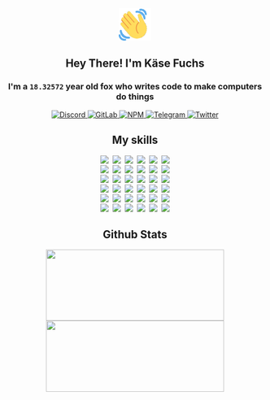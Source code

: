 <div><p align=center><img src=./resources/images/wave.gif width=64px height=64px></p><h2 align=center>Hey There! I'm Käse Fuchs</h2><h3 align=center>I'm a <code>18.32572</code> year old fox who writes code to make computers do things</h3><p align=center><a href=https://discord.com/users/507526681125322772><img alt=Discord src="https://img.shields.io/badge/Discord-5865F2?logo=discord&logoColor=white&style=flat-square#330463a3da8e8040b9f93a3053a77ed2"> </a><a href=https://gitlab.com/kasefuchs><img alt=GitLab src="https://img.shields.io/badge/GitLab-330F63?logo=gitlab&logoColor=white&style=flat-square#330463a3da8e8040b9f93a3053a77ed2"> </a><a href=https://npmjs.com/~kasefuchs><img alt=NPM src="https://img.shields.io/badge/NPM-CB3837?logo=npm&logoColor=white&style=flat-square#330463a3da8e8040b9f93a3053a77ed2"> </a><a href=https://t.me/kasefuchs><img alt=Telegram src="https://img.shields.io/badge/Telegram-2CA5E0?logo=telegram&logoColor=white&style=flat-square#330463a3da8e8040b9f93a3053a77ed2"> </a><a href=https://twitter.com/kasefuchs><img alt=Twitter src="https://img.shields.io/badge/Twitter-1DA1F2?logo=twitter&logoColor=white&style=flat-square#330463a3da8e8040b9f93a3053a77ed2"></a></p><h2 align=center>My skills</h2><p align=center><a href=https://aws.amazon.com/ ><picture><source srcset="https://skillicons.dev/icons?i=aws&theme=dark#330463a3da8e8040b9f93a3053a77ed2" media="(prefers-color-scheme: dark)"><source srcset="https://skillicons.dev/icons?i=aws&theme=light#330463a3da8e8040b9f93a3053a77ed2" media="(prefers-color-scheme: light), (prefers-color-scheme: no-preference)"><img src="https://skillicons.dev/icons?i=aws&theme=light#330463a3da8e8040b9f93a3053a77ed2"></picture></a>&nbsp;&nbsp;<a href=https://en.wikipedia.org/wiki/Bash_(Unix_shell)><picture><source srcset="https://skillicons.dev/icons?i=bash&theme=dark#330463a3da8e8040b9f93a3053a77ed2" media="(prefers-color-scheme: dark)"><source srcset="https://skillicons.dev/icons?i=bash&theme=light#330463a3da8e8040b9f93a3053a77ed2" media="(prefers-color-scheme: light), (prefers-color-scheme: no-preference)"><img src="https://skillicons.dev/icons?i=bash&theme=light#330463a3da8e8040b9f93a3053a77ed2"></picture></a>&nbsp;&nbsp;<a href=https://discord.com/developers/docs><picture><source srcset="https://skillicons.dev/icons?i=bots&theme=dark#330463a3da8e8040b9f93a3053a77ed2" media="(prefers-color-scheme: dark)"><source srcset="https://skillicons.dev/icons?i=bots&theme=light#330463a3da8e8040b9f93a3053a77ed2" media="(prefers-color-scheme: light), (prefers-color-scheme: no-preference)"><img src="https://skillicons.dev/icons?i=bots&theme=light#330463a3da8e8040b9f93a3053a77ed2"></picture></a>&nbsp;&nbsp;<a href=https://www.cloudflare.com/ ><picture><source srcset="https://skillicons.dev/icons?i=cloudflare&theme=dark#330463a3da8e8040b9f93a3053a77ed2" media="(prefers-color-scheme: dark)"><source srcset="https://skillicons.dev/icons?i=cloudflare&theme=light#330463a3da8e8040b9f93a3053a77ed2" media="(prefers-color-scheme: light), (prefers-color-scheme: no-preference)"><img src="https://skillicons.dev/icons?i=cloudflare&theme=light#330463a3da8e8040b9f93a3053a77ed2"></picture></a>&nbsp;&nbsp;<a href=https://en.wikipedia.org/wiki/CSS><picture><source srcset="https://skillicons.dev/icons?i=css&theme=dark#330463a3da8e8040b9f93a3053a77ed2" media="(prefers-color-scheme: dark)"><source srcset="https://skillicons.dev/icons?i=css&theme=light#330463a3da8e8040b9f93a3053a77ed2" media="(prefers-color-scheme: light), (prefers-color-scheme: no-preference)"><img src="https://skillicons.dev/icons?i=css&theme=light#330463a3da8e8040b9f93a3053a77ed2"></picture></a>&nbsp;&nbsp;<a href=https://www.docker.com/ ><picture><source srcset="https://skillicons.dev/icons?i=docker&theme=dark#330463a3da8e8040b9f93a3053a77ed2" media="(prefers-color-scheme: dark)"><source srcset="https://skillicons.dev/icons?i=docker&theme=light#330463a3da8e8040b9f93a3053a77ed2" media="(prefers-color-scheme: light), (prefers-color-scheme: no-preference)"><img src="https://skillicons.dev/icons?i=docker&theme=light#330463a3da8e8040b9f93a3053a77ed2"></picture></a><br><a href=https://www.electronjs.org/ ><picture><source srcset="https://skillicons.dev/icons?i=electron&theme=dark#330463a3da8e8040b9f93a3053a77ed2" media="(prefers-color-scheme: dark)"><source srcset="https://skillicons.dev/icons?i=electron&theme=light#330463a3da8e8040b9f93a3053a77ed2" media="(prefers-color-scheme: light), (prefers-color-scheme: no-preference)"><img src="https://skillicons.dev/icons?i=electron&theme=light#330463a3da8e8040b9f93a3053a77ed2"></picture></a>&nbsp;&nbsp;<a href=https://expressjs.com/ ><picture><source srcset="https://skillicons.dev/icons?i=express&theme=dark#330463a3da8e8040b9f93a3053a77ed2" media="(prefers-color-scheme: dark)"><source srcset="https://skillicons.dev/icons?i=express&theme=light#330463a3da8e8040b9f93a3053a77ed2" media="(prefers-color-scheme: light), (prefers-color-scheme: no-preference)"><img src="https://skillicons.dev/icons?i=express&theme=light#330463a3da8e8040b9f93a3053a77ed2"></picture></a>&nbsp;&nbsp;<a href=https://www.figma.com/ ><picture><source srcset="https://skillicons.dev/icons?i=figma&theme=dark#330463a3da8e8040b9f93a3053a77ed2" media="(prefers-color-scheme: dark)"><source srcset="https://skillicons.dev/icons?i=figma&theme=light#330463a3da8e8040b9f93a3053a77ed2" media="(prefers-color-scheme: light), (prefers-color-scheme: no-preference)"><img src="https://skillicons.dev/icons?i=figma&theme=light#330463a3da8e8040b9f93a3053a77ed2"></picture></a>&nbsp;&nbsp;<a href=https://firebase.google.com/ ><picture><source srcset="https://skillicons.dev/icons?i=firebase&theme=dark#330463a3da8e8040b9f93a3053a77ed2" media="(prefers-color-scheme: dark)"><source srcset="https://skillicons.dev/icons?i=firebase&theme=light#330463a3da8e8040b9f93a3053a77ed2" media="(prefers-color-scheme: light), (prefers-color-scheme: no-preference)"><img src="https://skillicons.dev/icons?i=firebase&theme=light#330463a3da8e8040b9f93a3053a77ed2"></picture></a>&nbsp;&nbsp;<a href=https://flask.palletsprojects.com/ ><picture><source srcset="https://skillicons.dev/icons?i=flask&theme=dark#330463a3da8e8040b9f93a3053a77ed2" media="(prefers-color-scheme: dark)"><source srcset="https://skillicons.dev/icons?i=flask&theme=light#330463a3da8e8040b9f93a3053a77ed2" media="(prefers-color-scheme: light), (prefers-color-scheme: no-preference)"><img src="https://skillicons.dev/icons?i=flask&theme=light#330463a3da8e8040b9f93a3053a77ed2"></picture></a>&nbsp;&nbsp;<a href=https://cloud.google.com/ ><picture><source srcset="https://skillicons.dev/icons?i=gcp&theme=dark#330463a3da8e8040b9f93a3053a77ed2" media="(prefers-color-scheme: dark)"><source srcset="https://skillicons.dev/icons?i=gcp&theme=light#330463a3da8e8040b9f93a3053a77ed2" media="(prefers-color-scheme: light), (prefers-color-scheme: no-preference)"><img src="https://skillicons.dev/icons?i=gcp&theme=light#330463a3da8e8040b9f93a3053a77ed2"></picture></a><br><a href=https://git-scm.com/ ><picture><source srcset="https://skillicons.dev/icons?i=git&theme=dark#330463a3da8e8040b9f93a3053a77ed2" media="(prefers-color-scheme: dark)"><source srcset="https://skillicons.dev/icons?i=git&theme=light#330463a3da8e8040b9f93a3053a77ed2" media="(prefers-color-scheme: light), (prefers-color-scheme: no-preference)"><img src="https://skillicons.dev/icons?i=git&theme=light#330463a3da8e8040b9f93a3053a77ed2"></picture></a>&nbsp;&nbsp;<a href=https://github.com/ ><picture><source srcset="https://skillicons.dev/icons?i=github&theme=dark#330463a3da8e8040b9f93a3053a77ed2" media="(prefers-color-scheme: dark)"><source srcset="https://skillicons.dev/icons?i=github&theme=light#330463a3da8e8040b9f93a3053a77ed2" media="(prefers-color-scheme: light), (prefers-color-scheme: no-preference)"><img src="https://skillicons.dev/icons?i=github&theme=light#330463a3da8e8040b9f93a3053a77ed2"></picture></a>&nbsp;&nbsp;<a href=https://gitlab.com/ ><picture><source srcset="https://skillicons.dev/icons?i=gitlab&theme=dark#330463a3da8e8040b9f93a3053a77ed2" media="(prefers-color-scheme: dark)"><source srcset="https://skillicons.dev/icons?i=gitlab&theme=light#330463a3da8e8040b9f93a3053a77ed2" media="(prefers-color-scheme: light), (prefers-color-scheme: no-preference)"><img src="https://skillicons.dev/icons?i=gitlab&theme=light#330463a3da8e8040b9f93a3053a77ed2"></picture></a>&nbsp;&nbsp;<a href=https://www.heroku.com/ ><picture><source srcset="https://skillicons.dev/icons?i=heroku&theme=dark#330463a3da8e8040b9f93a3053a77ed2" media="(prefers-color-scheme: dark)"><source srcset="https://skillicons.dev/icons?i=heroku&theme=light#330463a3da8e8040b9f93a3053a77ed2" media="(prefers-color-scheme: light), (prefers-color-scheme: no-preference)"><img src="https://skillicons.dev/icons?i=heroku&theme=light#330463a3da8e8040b9f93a3053a77ed2"></picture></a>&nbsp;&nbsp;<a href=https://en.wikipedia.org/wiki/HTML><picture><source srcset="https://skillicons.dev/icons?i=html&theme=dark#330463a3da8e8040b9f93a3053a77ed2" media="(prefers-color-scheme: dark)"><source srcset="https://skillicons.dev/icons?i=html&theme=light#330463a3da8e8040b9f93a3053a77ed2" media="(prefers-color-scheme: light), (prefers-color-scheme: no-preference)"><img src="https://skillicons.dev/icons?i=html&theme=light#330463a3da8e8040b9f93a3053a77ed2"></picture></a>&nbsp;&nbsp;<a href=https://en.wikipedia.org/wiki/JavaScript><picture><source srcset="https://skillicons.dev/icons?i=js&theme=dark#330463a3da8e8040b9f93a3053a77ed2" media="(prefers-color-scheme: dark)"><source srcset="https://skillicons.dev/icons?i=js&theme=light#330463a3da8e8040b9f93a3053a77ed2" media="(prefers-color-scheme: light), (prefers-color-scheme: no-preference)"><img src="https://skillicons.dev/icons?i=js&theme=light#330463a3da8e8040b9f93a3053a77ed2"></picture></a><br><a href=https://en.wikipedia.org/wiki/Linux><picture><source srcset="https://skillicons.dev/icons?i=linux&theme=dark#330463a3da8e8040b9f93a3053a77ed2" media="(prefers-color-scheme: dark)"><source srcset="https://skillicons.dev/icons?i=linux&theme=light#330463a3da8e8040b9f93a3053a77ed2" media="(prefers-color-scheme: light), (prefers-color-scheme: no-preference)"><img src="https://skillicons.dev/icons?i=linux&theme=light#330463a3da8e8040b9f93a3053a77ed2"></picture></a>&nbsp;&nbsp;<a href=https://mui.com/ ><picture><source srcset="https://skillicons.dev/icons?i=materialui&theme=dark#330463a3da8e8040b9f93a3053a77ed2" media="(prefers-color-scheme: dark)"><source srcset="https://skillicons.dev/icons?i=materialui&theme=light#330463a3da8e8040b9f93a3053a77ed2" media="(prefers-color-scheme: light), (prefers-color-scheme: no-preference)"><img src="https://skillicons.dev/icons?i=materialui&theme=light#330463a3da8e8040b9f93a3053a77ed2"></picture></a>&nbsp;&nbsp;<a href=https://en.wikipedia.org/wiki/Markdown><picture><source srcset="https://skillicons.dev/icons?i=md&theme=dark#330463a3da8e8040b9f93a3053a77ed2" media="(prefers-color-scheme: dark)"><source srcset="https://skillicons.dev/icons?i=md&theme=light#330463a3da8e8040b9f93a3053a77ed2" media="(prefers-color-scheme: light), (prefers-color-scheme: no-preference)"><img src="https://skillicons.dev/icons?i=md&theme=light#330463a3da8e8040b9f93a3053a77ed2"></picture></a>&nbsp;&nbsp;<a href=https://www.mongodb.com/ ><picture><source srcset="https://skillicons.dev/icons?i=mongodb&theme=dark#330463a3da8e8040b9f93a3053a77ed2" media="(prefers-color-scheme: dark)"><source srcset="https://skillicons.dev/icons?i=mongodb&theme=light#330463a3da8e8040b9f93a3053a77ed2" media="(prefers-color-scheme: light), (prefers-color-scheme: no-preference)"><img src="https://skillicons.dev/icons?i=mongodb&theme=light#330463a3da8e8040b9f93a3053a77ed2"></picture></a>&nbsp;&nbsp;<a href=https://www.mysql.com/ ><picture><source srcset="https://skillicons.dev/icons?i=mysql&theme=dark#330463a3da8e8040b9f93a3053a77ed2" media="(prefers-color-scheme: dark)"><source srcset="https://skillicons.dev/icons?i=mysql&theme=light#330463a3da8e8040b9f93a3053a77ed2" media="(prefers-color-scheme: light), (prefers-color-scheme: no-preference)"><img src="https://skillicons.dev/icons?i=mysql&theme=light#330463a3da8e8040b9f93a3053a77ed2"></picture></a>&nbsp;&nbsp;<a href=https://nextjs.org/ ><picture><source srcset="https://skillicons.dev/icons?i=nextjs&theme=dark#330463a3da8e8040b9f93a3053a77ed2" media="(prefers-color-scheme: dark)"><source srcset="https://skillicons.dev/icons?i=nextjs&theme=light#330463a3da8e8040b9f93a3053a77ed2" media="(prefers-color-scheme: light), (prefers-color-scheme: no-preference)"><img src="https://skillicons.dev/icons?i=nextjs&theme=light#330463a3da8e8040b9f93a3053a77ed2"></picture></a><br><a href=https://nodejs.org/en/ ><picture><source srcset="https://skillicons.dev/icons?i=nodejs&theme=dark#330463a3da8e8040b9f93a3053a77ed2" media="(prefers-color-scheme: dark)"><source srcset="https://skillicons.dev/icons?i=nodejs&theme=light#330463a3da8e8040b9f93a3053a77ed2" media="(prefers-color-scheme: light), (prefers-color-scheme: no-preference)"><img src="https://skillicons.dev/icons?i=nodejs&theme=light#330463a3da8e8040b9f93a3053a77ed2"></picture></a>&nbsp;&nbsp;<a href=https://www.postgresql.org/ ><picture><source srcset="https://skillicons.dev/icons?i=postgres&theme=dark#330463a3da8e8040b9f93a3053a77ed2" media="(prefers-color-scheme: dark)"><source srcset="https://skillicons.dev/icons?i=postgres&theme=light#330463a3da8e8040b9f93a3053a77ed2" media="(prefers-color-scheme: light), (prefers-color-scheme: no-preference)"><img src="https://skillicons.dev/icons?i=postgres&theme=light#330463a3da8e8040b9f93a3053a77ed2"></picture></a>&nbsp;&nbsp;<a href=https://learn.microsoft.com/en-us/powershell/ ><picture><source srcset="https://skillicons.dev/icons?i=powershell&theme=dark#330463a3da8e8040b9f93a3053a77ed2" media="(prefers-color-scheme: dark)"><source srcset="https://skillicons.dev/icons?i=powershell&theme=light#330463a3da8e8040b9f93a3053a77ed2" media="(prefers-color-scheme: light), (prefers-color-scheme: no-preference)"><img src="https://skillicons.dev/icons?i=powershell&theme=light#330463a3da8e8040b9f93a3053a77ed2"></picture></a>&nbsp;&nbsp;<a href=https://www.python.org/ ><picture><source srcset="https://skillicons.dev/icons?i=py&theme=dark#330463a3da8e8040b9f93a3053a77ed2" media="(prefers-color-scheme: dark)"><source srcset="https://skillicons.dev/icons?i=py&theme=light#330463a3da8e8040b9f93a3053a77ed2" media="(prefers-color-scheme: light), (prefers-color-scheme: no-preference)"><img src="https://skillicons.dev/icons?i=py&theme=light#330463a3da8e8040b9f93a3053a77ed2"></picture></a>&nbsp;&nbsp;<a href=https://www.raspberrypi.org/ ><picture><source srcset="https://skillicons.dev/icons?i=raspberrypi&theme=dark#330463a3da8e8040b9f93a3053a77ed2" media="(prefers-color-scheme: dark)"><source srcset="https://skillicons.dev/icons?i=raspberrypi&theme=light#330463a3da8e8040b9f93a3053a77ed2" media="(prefers-color-scheme: light), (prefers-color-scheme: no-preference)"><img src="https://skillicons.dev/icons?i=raspberrypi&theme=light#330463a3da8e8040b9f93a3053a77ed2"></picture></a>&nbsp;&nbsp;<a href=https://reactjs.org/ ><picture><source srcset="https://skillicons.dev/icons?i=react&theme=dark#330463a3da8e8040b9f93a3053a77ed2" media="(prefers-color-scheme: dark)"><source srcset="https://skillicons.dev/icons?i=react&theme=light#330463a3da8e8040b9f93a3053a77ed2" media="(prefers-color-scheme: light), (prefers-color-scheme: no-preference)"><img src="https://skillicons.dev/icons?i=react&theme=light#330463a3da8e8040b9f93a3053a77ed2"></picture></a><br><a href=https://redux.js.org/ ><picture><source srcset="https://skillicons.dev/icons?i=redux&theme=dark#330463a3da8e8040b9f93a3053a77ed2" media="(prefers-color-scheme: dark)"><source srcset="https://skillicons.dev/icons?i=redux&theme=light#330463a3da8e8040b9f93a3053a77ed2" media="(prefers-color-scheme: light), (prefers-color-scheme: no-preference)"><img src="https://skillicons.dev/icons?i=redux&theme=light#330463a3da8e8040b9f93a3053a77ed2"></picture></a>&nbsp;&nbsp;<a href=https://en.wikipedia.org/wiki/Regular_expression><picture><source srcset="https://skillicons.dev/icons?i=regex&theme=dark#330463a3da8e8040b9f93a3053a77ed2" media="(prefers-color-scheme: dark)"><source srcset="https://skillicons.dev/icons?i=regex&theme=light#330463a3da8e8040b9f93a3053a77ed2" media="(prefers-color-scheme: light), (prefers-color-scheme: no-preference)"><img src="https://skillicons.dev/icons?i=regex&theme=light#330463a3da8e8040b9f93a3053a77ed2"></picture></a>&nbsp;&nbsp;<a href=https://en.wikipedia.org/wiki/Sass_(stylesheet_language)><picture><source srcset="https://skillicons.dev/icons?i=sass&theme=dark#330463a3da8e8040b9f93a3053a77ed2" media="(prefers-color-scheme: dark)"><source srcset="https://skillicons.dev/icons?i=sass&theme=light#330463a3da8e8040b9f93a3053a77ed2" media="(prefers-color-scheme: light), (prefers-color-scheme: no-preference)"><img src="https://skillicons.dev/icons?i=sass&theme=light#330463a3da8e8040b9f93a3053a77ed2"></picture></a>&nbsp;&nbsp;<a href=https://www.typescriptlang.org/ ><picture><source srcset="https://skillicons.dev/icons?i=ts&theme=dark#330463a3da8e8040b9f93a3053a77ed2" media="(prefers-color-scheme: dark)"><source srcset="https://skillicons.dev/icons?i=ts&theme=light#330463a3da8e8040b9f93a3053a77ed2" media="(prefers-color-scheme: light), (prefers-color-scheme: no-preference)"><img src="https://skillicons.dev/icons?i=ts&theme=light#330463a3da8e8040b9f93a3053a77ed2"></picture></a>&nbsp;&nbsp;<a href=https://unity.com/ ><picture><source srcset="https://skillicons.dev/icons?i=unity&theme=dark#330463a3da8e8040b9f93a3053a77ed2" media="(prefers-color-scheme: dark)"><source srcset="https://skillicons.dev/icons?i=unity&theme=light#330463a3da8e8040b9f93a3053a77ed2" media="(prefers-color-scheme: light), (prefers-color-scheme: no-preference)"><img src="https://skillicons.dev/icons?i=unity&theme=light#330463a3da8e8040b9f93a3053a77ed2"></picture></a>&nbsp;&nbsp;<a href=https://workers.cloudflare.com/ ><picture><source srcset="https://skillicons.dev/icons?i=workers&theme=dark#330463a3da8e8040b9f93a3053a77ed2" media="(prefers-color-scheme: dark)"><source srcset="https://skillicons.dev/icons?i=workers&theme=light#330463a3da8e8040b9f93a3053a77ed2" media="(prefers-color-scheme: light), (prefers-color-scheme: no-preference)"><img src="https://skillicons.dev/icons?i=workers&theme=light#330463a3da8e8040b9f93a3053a77ed2"></picture></a><br></p><h2 align=center>Github Stats</h2><p align=center><picture><source srcset="https://github-readme-stats-kasefuchs.vercel.app/api/?count_private=true&hide_border=true&hide_rank=true&line_height=20&hide_title=true&username=Kasefuchs&theme=dark#330463a3da8e8040b9f93a3053a77ed2" media="(prefers-color-scheme: dark)"><source srcset="https://github-readme-stats-kasefuchs.vercel.app/api/?count_private=true&hide_border=true&hide_rank=true&line_height=20&hide_title=true&username=Kasefuchs&theme=light#330463a3da8e8040b9f93a3053a77ed2" media="(prefers-color-scheme: light), (prefers-color-scheme: no-preference)"><img align=middle width=350 height=140 src="https://github-readme-stats-kasefuchs.vercel.app/api/?count_private=true&hide_border=true&hide_rank=true&line_height=20&hide_title=true&username=Kasefuchs&theme=light#330463a3da8e8040b9f93a3053a77ed2"></picture><picture><source srcset="https://github-readme-stats-kasefuchs.vercel.app/api/top-langs/?count_private=true&hide_border=true&layout=compact&username=Kasefuchs&theme=dark#330463a3da8e8040b9f93a3053a77ed2" media="(prefers-color-scheme: dark)"><source srcset="https://github-readme-stats-kasefuchs.vercel.app/api/top-langs/?count_private=true&hide_border=true&layout=compact&username=Kasefuchs&theme=light#330463a3da8e8040b9f93a3053a77ed2" media="(prefers-color-scheme: light), (prefers-color-scheme: no-preference)"><img align=middle width=350 height=140 src="https://github-readme-stats-kasefuchs.vercel.app/api/top-langs/?count_private=true&hide_border=true&layout=compact&username=Kasefuchs&theme=light#330463a3da8e8040b9f93a3053a77ed2"></picture></p><img src="https://hit.yhype.me/github/profile?user_id=64592097#330463a3da8e8040b9f93a3053a77ed2" alt=""></div>